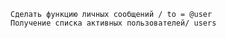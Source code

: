     Сделать функцию личных сообщений / to = @user
    Получение списка активных пользователей/ users
